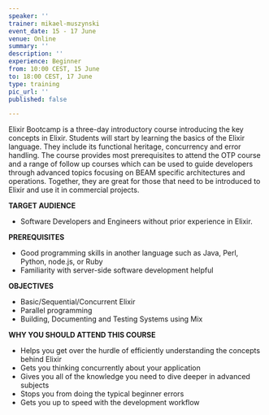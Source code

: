 ```yaml
---
speaker: ''
trainer: mikael-muszynski
event_date: 15 - 17 June
venue: Online
summary: ''
description: ''
experience: Beginner
from: 10:00 CEST, 15 June
to: 18:00 CEST, 17 June
type: training
pic_url: ''
published: false

---
```

Elixir Bootcamp is a three-day introductory course introducing the key concepts in Elixir. Students will start by learning the basics of the Elixir language. They include its functional heritage, concurrency and error handling. The course provides most prerequisites to attend the OTP course and a range of follow up courses which can be used to guide developers through advanced topics focusing on BEAM specific architectures and operations. Together, they are great for those that need to be introduced to Elixir and use it in commercial projects.

**TARGET AUDIENCE**

* Software Developers and Engineers without prior experience in Elixir.

  
**PREREQUISITES**

* Good programming skills in another language such as Java, Perl, Python, node.js, or Ruby
* Familiarity with server-side software development helpful

**OBJECTIVES**

* Basic/Sequential/Concurrent Elixir
* Parallel programming
* Building, Documenting and Testing Systems using Mix

**WHY YOU SHOULD ATTEND THIS COURSE**

* Helps you get over the hurdle of efficiently understanding the concepts behind Elixir
* Gets you thinking concurrently about your application
* Gives you all of the knowledge you need to dive deeper in advanced subjects
* Stops you from doing the typical beginner errors
* Gets you up to speed with the development workflow